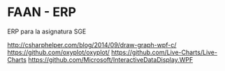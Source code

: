 # FAAN - ERP
ERP para la asignatura SGE

http://csharphelper.com/blog/2014/09/draw-graph-wpf-c/
https://github.com/oxyplot/oxyplot/
https://github.com/Live-Charts/Live-Charts
https://github.com/Microsoft/InteractiveDataDisplay.WPF


